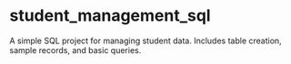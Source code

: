 # student_management_sql
A simple SQL project for managing student data. Includes table creation, sample records, and basic queries.
